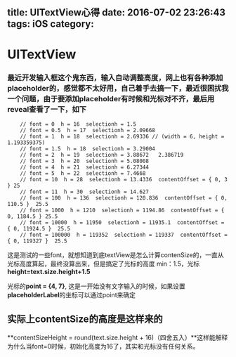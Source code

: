title: UITextView心得
date: 2016-07-02 23:26:43
tags: iOS
category:
---

# UITextView

### 最近开发输入框这个鬼东西，输入自动调整高度，网上也有各种添加placeholder的，感觉都不太好用，自己着手去搞一下，最近很困扰我一个问题，由于要添加placeholder有时候和光标对不齐，最后用reveal查看了一下，如下
```
    // font = 0  h = 16  selectionh = 1.5
    // font = 0.5  h = 17  selectionh = 2.09668
    // font = 1  h = 18  selectionh = 2.69336 // (width = 6, height = 1.193359375)
    // font = 1.5  h = 18  selectionh = 3.29004
    // font = 2  h = 19  selectionh = 3.88672   2.386719
    // font = 3  h = 20  selectionh = 5.08008
    // font = 4  h = 21  selectionh = 6.27344
    // font = 5  h = 22  selectionh = 7.4668
    // font = 10  h = 28  selectionh = 13.4336  contentOffset = { 0, 3 } 25
    // font = 11  h = 30  selectionh = 14.627
    // font = 100  h = 136  selectionh = 120.836  contentOffset = { 0, 110.5 }  25.5
    // font = 1000  h = 1210  selectionh = 1194.86  contentOffset = { 0, 1184.5 } 25.5
    // font = 10000  h = 11950  selectionh = 11935.1  contentOffset = { 0, 11924.5 }  25.5
    // font = 100000  h = 119352  selectionh = 119337  contentOffset = { 0, 119327 }  25.5
  ```
  这是测试的一些font，就想知道到底textView是怎么计算contenSize的，一直从光标高度算起，最终没算出来，但是搞定了光标的高度  min：1.5，光标**height=text.size.height+1.5**

  光标的**point = {4, 7}**, 这是一开始没有文字输入的时候，如果设置**placeholderLabel**的坐标可以通过point来确定

## 实际上contentSize的高度是这样来的
**contentSizeHeight = round(text.size.height + 16)（四舍五入）**这样能解释为什么当font=0时候，初始化高度为16了，其实和光标没有任何关系。
